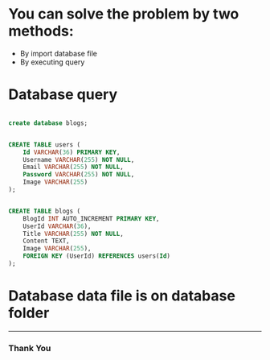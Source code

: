 # You can solve the problem by two methods:
+ By import database file
+ By executing query

# Database query

```sql

create database blogs;

```

```sql

CREATE TABLE users (
    Id VARCHAR(36) PRIMARY KEY,
    Username VARCHAR(255) NOT NULL,
    Email VARCHAR(255) NOT NULL,
    Password VARCHAR(255) NOT NULL,
    Image VARCHAR(255)
);


```

```sql

CREATE TABLE blogs (
    BlogId INT AUTO_INCREMENT PRIMARY KEY,
    UserId VARCHAR(36),
    Title VARCHAR(255) NOT NULL,
    Content TEXT,
    Image VARCHAR(255),
    FOREIGN KEY (UserId) REFERENCES users(Id)
);


```

# Database data file is on database folder




---


### Thank You
